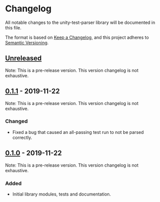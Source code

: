 # Changelog
All notable changes to the unity-test-parser library will be documented in this file.

The format is based on [Keep a Changelog](https://keepachangelog.com/en/1.0.0/),
and this project adheres to [Semantic Versioning](https://semver.org/spec/v2.0.0.html).

## [Unreleased]

Note: This is a pre-release version. This version changelog is not exhaustive.

## [0.1.1] - 2019-11-22

Note: This is a pre-release version. This version changelog is not exhaustive.

### Changed
- Fixed a bug that caused an all-passing test run to not be parsed correctly.

## [0.1.0] - 2019-11-22

Note: This is a pre-release version. This version changelog is not exhaustive.

### Added
- Initial library modules, tests and documentation.

[Unreleased]: https://github.com/ETCLabs/EtcPal/compare/master...develop
[0.1.1]: https://github.com/ETCLabs/unity-test-parser/compare/v0.1.0...v0.1.1
[0.1.0]: https://github.com/ETCLabs/unity-test-parser/releases/tag/v0.1.0
